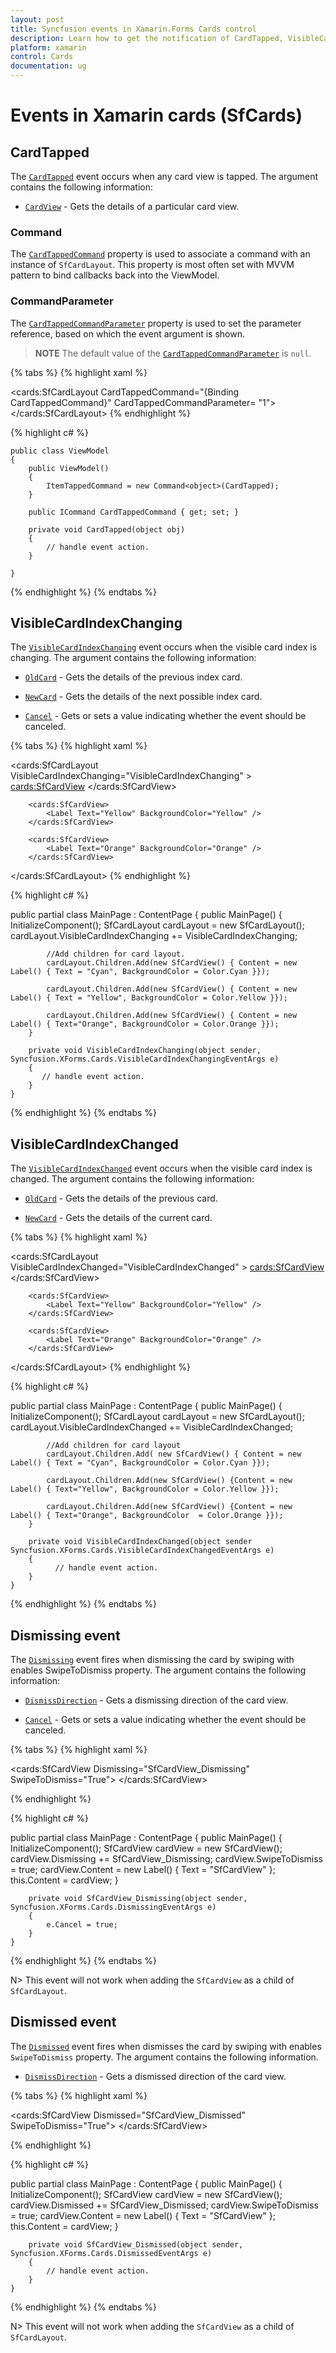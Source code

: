 ```yaml
---
layout: post
title: Syncfusion events in Xamarin.Forms Cards control
description: Learn how to get the notification of CardTapped, VisibleCardIndexChanging, VisibleCardIndexChanged, Dismissing, and Dismissed event in Xamarin.Cards 
platform: xamarin
control: Cards
documentation: ug
---
```


# Events in Xamarin cards (SfCards)

## CardTapped

The [`CardTapped`](https://help.syncfusion.com/cr/xamarin/Syncfusion.Cards.XForms~Syncfusion.XForms.Cards.SfCardLayout~CardTapped_EV.html) event occurs when any card view is tapped. The argument contains the following information:

* [`CardView`](https://help.syncfusion.com/cr/xamarin/Syncfusion.Cards.XForms~Syncfusion.XForms.Cards.SfCardView.html) - Gets the details of a particular card view.

### Command

The [`CardTappedCommand`](https://help.syncfusion.com/cr/cref_files/xamarin/Syncfusion.Cards.XForms~Syncfusion.XForms.Cards.SfCardLayout~CardTappedCommand.html) property is used to associate a command with an instance of `SfCardLayout`. This property is most often set with MVVM pattern to bind callbacks back into the ViewModel.

### CommandParameter

The [`CardTappedCommandParameter`](https://help.syncfusion.com/cr/cref_files/xamarin/Syncfusion.Cards.XForms~Syncfusion.XForms.Cards.SfCardLayout~CardTappedCommandParameter.html) property is used to set the parameter reference, based on which the event argument is shown.

>**NOTE**
The default value of the [`CardTappedCommandParameter`](https://help.syncfusion.com/cr/cref_files/xamarin/Syncfusion.Cards.XForms~Syncfusion.XForms.Cards.SfCardLayout~CardTappedCommandParameter.html) is `null`.

{% tabs %}
{% highlight xaml %}

<cards:SfCardLayout CardTappedCommand="{Binding CardTappedCommand}" CardTappedCommandParameter= "1">
             <!--Add children for card layout-->
</cards:SfCardLayout>
{% endhighlight %}

{% highlight c# %}

    public class ViewModel
    {
        public ViewModel()
        {
            ItemTappedCommand = new Command<object>(CardTapped);
        }

        public ICommand CardTappedCommand { get; set; }

        private void CardTapped(object obj)
        {
            // handle event action.
        }

    }

{% endhighlight %}
{% endtabs %}

## VisibleCardIndexChanging

The [`VisibleCardIndexChanging`](https://help.syncfusion.com/cr/cref_files/xamarin/Syncfusion.Cards.XForms~Syncfusion.XForms.Cards.SfCardLayout~VisibleCardIndexChanging_EV.html) event occurs when the visible card index is changing. The argument contains the following information:

* [`OldCard`](https://help.syncfusion.com/cr/cref_files/xamarin/Syncfusion.Cards.XForms~Syncfusion.XForms.Cards.VisibleCardIndexChangingEventArgs~OldCard.html) - Gets the details of the previous index card.

* [`NewCard`](https://help.syncfusion.com/cr/cref_files/xamarin/Syncfusion.Cards.XForms~Syncfusion.XForms.Cards.VisibleCardIndexChangingEventArgs~NewCard.html) - Gets the details of the next possible index card.

* [`Cancel`](https://help.syncfusion.com/cr/cref_files/xamarin/Syncfusion.Core.XForms~Syncfusion.XForms.Core.CancelEventArgs~Cancel.html) - Gets or sets a value indicating whether the event should be canceled.

{% tabs %}
{% highlight xaml %}

<cards:SfCardLayout VisibleCardIndexChanging="VisibleCardIndexChanging" >
		<cards:SfCardView>
			<Label Text="Cyan" BackgroundColor="Cyan" />
		</cards:SfCardView>

		<cards:SfCardView>
			<Label Text="Yellow" BackgroundColor="Yellow" />
		</cards:SfCardView>

		<cards:SfCardView>
			<Label Text="Orange" BackgroundColor="Orange" />
		</cards:SfCardView>
</cards:SfCardLayout>
{% endhighlight %}

{% highlight c# %}

public partial class MainPage : ContentPage
    {
        public MainPage()
        {
            InitializeComponent();
			SfCardLayout cardLayout = new SfCardLayout();
            cardLayout.VisibleCardIndexChanging += VisibleCardIndexChanging;

            //Add children for card layout. 
            cardLayout.Children.Add(new SfCardView() { Content = new Label() { Text = "Cyan", BackgroundColor = Color.Cyan }});

            cardLayout.Children.Add(new SfCardView() { Content = new Label() { Text = "Yellow", BackgroundColor = Color.Yellow }});

            cardLayout.Children.Add(new SfCardView() { Content = new Label() { Text="Orange", BackgroundColor = Color.Orange }});
        }

        private void VisibleCardIndexChanging(object sender, Syncfusion.XForms.Cards.VisibleCardIndexChangingEventArgs e)
        {
           // handle event action.
        }
	}


{% endhighlight %}
{% endtabs %}

## VisibleCardIndexChanged

The [`VisibleCardIndexChanged`](https://help.syncfusion.com/cr/cref_files/xamarin/Syncfusion.Cards.XForms~Syncfusion.XForms.Cards.SfCardLayout~VisibleCardIndexChanged_EV.html) event occurs when the visible card index is changed. The argument contains the following information:

* [`OldCard`](https://help.syncfusion.com/cr/cref_files/xamarin/Syncfusion.Cards.XForms~Syncfusion.XForms.Cards.VisibleCardIndexChangedEventArgs~OldCard.html) - Gets the details of the previous card.

* [`NewCard`](https://help.syncfusion.com/cr/cref_files/xamarin/Syncfusion.Cards.XForms~Syncfusion.XForms.Cards.VisibleCardIndexChangedEventArgs~NewCard.html) - Gets the details of the current card.

{% tabs %}
{% highlight xaml %}

<cards:SfCardLayout VisibleCardIndexChanged="VisibleCardIndexChanged" >
		<cards:SfCardView>
			<Label Text="Cyan" BackgroundColor="Cyan" />
		</cards:SfCardView>

		<cards:SfCardView>
			<Label Text="Yellow" BackgroundColor="Yellow" />
		</cards:SfCardView>

		<cards:SfCardView>
			<Label Text="Orange" BackgroundColor="Orange" />
		</cards:SfCardView>
</cards:SfCardLayout>
{% endhighlight %}

{% highlight c# %}

public partial class MainPage : ContentPage
    {
        public MainPage()
        {
            InitializeComponent();
			SfCardLayout cardLayout = new SfCardLayout();
            cardLayout.VisibleCardIndexChanged += VisibleCardIndexChanged;

            //Add children for card layout 
            cardLayout.Children.Add( new SfCardView() { Content = new Label() { Text = "Cyan", BackgroundColor = Color.Cyan }});

            cardLayout.Children.Add(new SfCardView() {Content = new Label() { Text="Yellow", BackgroundColor = Color.Yellow }});

            cardLayout.Children.Add(new SfCardView() {Content = new Label() { Text="Orange", BackgroundColor  = Color.Orange }});
        }

        private void VisibleCardIndexChanged(object sender Syncfusion.XForms.Cards.VisibleCardIndexChangedEventArgs e)
        {
              // handle event action.
        }
	}


{% endhighlight %}
{% endtabs %}

## Dismissing event

The [`Dismissing`](https://help.syncfusion.com/cr/cref_files/xamarin/Syncfusion.Cards.XForms~Syncfusion.XForms.Cards.SfCardView~Dismissing_EV.html) event fires when dismissing the card by swiping with enables SwipeToDismiss property. The argument contains the following information:

* [`DismissDirection`](https://help.syncfusion.com/cr/cref_files/xamarin/Syncfusion.Cards.XForms~Syncfusion.XForms.Cards.DismissingEventArgs~DismissDirection.html) - Gets a dismissing direction of the card view.

* [`Cancel`](https://help.syncfusion.com/cr/cref_files/xamarin/Syncfusion.Core.XForms~Syncfusion.XForms.Core.CancelEventArgs~Cancel.html) - Gets or sets a value indicating whether the event should be canceled.

{% tabs %}
{% highlight xaml %}

<cards:SfCardView Dismissing="SfCardView_Dismissing" SwipeToDismiss="True">
    <Label Text="SfCardView" />
</cards:SfCardView>

{% endhighlight %}

{% highlight c# %}

public partial class MainPage : ContentPage
    {
        public MainPage()
        {
            InitializeComponent();
            SfCardView cardView = new SfCardView();
            cardView.Dismissing += SfCardView_Dismissing;
            cardView.SwipeToDismiss = true;
            cardView.Content = new Label() { Text = "SfCardView" };
            this.Content = cardView;
        }

        private void SfCardView_Dismissing(object sender, Syncfusion.XForms.Cards.DismissingEventArgs e)
        {
            e.Cancel = true;
        }
	}

{% endhighlight %}
{% endtabs %}

N> This event will not work when adding the `SfCardView` as a child of `SfCardLayout`.

## Dismissed event

The [`Dismissed`](https://help.syncfusion.com/cr/cref_files/xamarin/Syncfusion.Cards.XForms~Syncfusion.XForms.Cards.SfCardView~Dismissed_EV.html) event fires when dismisses the card by swiping with enables `SwipeToDismiss` property. The argument contains the following information.

* [`DismissDirection`](https://help.syncfusion.com/cr/cref_files/xamarin/Syncfusion.Cards.XForms~Syncfusion.XForms.Cards.DismissedEventArgs~DismissDirection.html) - Gets a dismissed direction of the card view.

{% tabs %}
{% highlight xaml %}

 <cards:SfCardView Dismissed="SfCardView_Dismissed" SwipeToDismiss="True">
    <Label Text="SfCardView" />
</cards:SfCardView>

{% endhighlight %}

{% highlight c# %}

public partial class MainPage : ContentPage
    {
        public MainPage()
        {
            InitializeComponent();
			SfCardView cardView = new SfCardView();
            cardView.Dismissed += SfCardView_Dismissed;
            cardView.SwipeToDismiss = true;
            cardView.Content = new Label() { Text = "SfCardView" };
            this.Content = cardView;
        }

        private void SfCardView_Dismissed(object sender, Syncfusion.XForms.Cards.DismissedEventArgs e)
        {
            // handle event action.
        }
	}

{% endhighlight %}
{% endtabs %}

N> This event will not work when adding the `SfCardView` as a child of `SfCardLayout`.